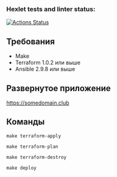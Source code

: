 ### Hexlet tests and linter status:
[![Actions Status](https://github.com/KruglovDV/devops-for-programmers-project-lvl3/workflows/hexlet-check/badge.svg)](https://github.com/KruglovDV/devops-for-programmers-project-lvl3/actions)

## Требования
- Make
- Terraform 1.0.2 или выше
- Ansible 2.9.8 или выше

## Развернутое приложение
https://somedomain.club

## Команды
```
make terraform-apply
```
```
make terraform-plan
```
```
make terraform-destroy
```
```
make deploy
```
